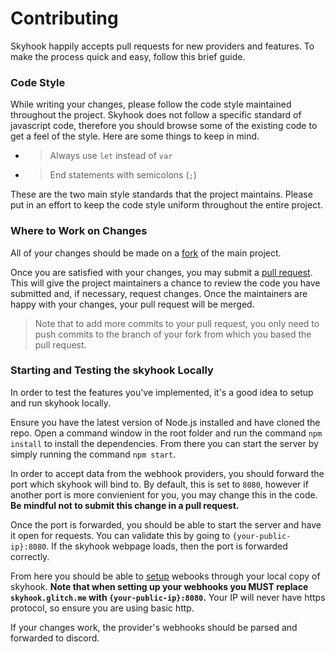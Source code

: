 # Contributing

Skyhook happily accepts pull requests for new providers and features. To make the process quick and easy, follow this brief guide.

### Code Style

While writing your changes, please follow the code style maintained throughout the project. Skyhook does not follow a specific standard of javascript code, therefore you should browse some of the existing code to get a feel of the style. Here are some things to keep in mind.

* > Always use `let` instead of `var`

* > End statements with semicolons (`;`)

These are the two main style standards that the project maintains. Please put in an effort to keep the code style uniform throughout the entire project.

### Where to Work on Changes

All of your changes should be made on a [fork](https://help.github.com/articles/fork-a-repo/) of the main project.

Once you are satisfied with your changes, you may submit a [pull request](https://help.github.com/articles/about-pull-requests/). This will give the project maintainers a chance to review the code you have submitted and, if necessary, request changes. Once the maintainers are happy with your changes, your pull request will be merged.

> Note that to add more commits to your pull request, you only need to push commits to the branch of your fork from which you based the pull request.

### Starting and Testing the skyhook Locally

In order to test the features you've implemented, it's a good idea to setup and run skyhook locally.

Ensure you have the latest version of Node.js installed and have cloned the repo. Open a command window in the root folder and run the command `npm install` to install the dependencies. From there you can start the server by simply running the command `npm start`.

In order to accept data from the webhook providers, you should forward the port which skyhook will bind to. By default, this is set to `8080`, however if another port is more convienient for you, you may change this in the code. **Be mindful not to submit this change in a pull request.**

Once the port is forwarded, you should be able to start the server and have it open for requests. You can validate this by going to `{your-public-ip}:8080`. If the skyhook webpage loads, then the port is forwarded correctly.

From here you should be able to [setup](https://github.com/Commit451/skyhook#setup) webooks through your local copy of skyhook. **Note that when setting up your webhooks you MUST replace `skyhook.glitch.me` with `{your-public-ip}:8080`.** Your IP will never have https protocol, so ensure you are using basic http.

If your changes work, the provider's webhooks should be parsed and forwarded to discord.

